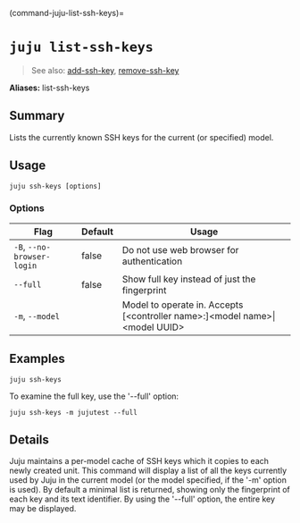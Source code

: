 (command-juju-list-ssh-keys)=
# `juju list-ssh-keys`
> See also: [add-ssh-key](#add-ssh-key), [remove-ssh-key](#remove-ssh-key)

**Aliases:** list-ssh-keys

## Summary
Lists the currently known SSH keys for the current (or specified) model.

## Usage
```juju ssh-keys [options] ```

### Options
| Flag | Default | Usage |
| --- | --- | --- |
| `-B`, `--no-browser-login` | false | Do not use web browser for authentication |
| `--full` | false | Show full key instead of just the fingerprint |
| `-m`, `--model` |  | Model to operate in. Accepts [&lt;controller name&gt;:]&lt;model name&gt;&#x7c;&lt;model UUID&gt; |

## Examples

    juju ssh-keys

To examine the full key, use the '--full' option:

    juju ssh-keys -m jujutest --full


## Details
Juju maintains a per-model cache of SSH keys which it copies to each newly
created unit.
This command will display a list of all the keys currently used by Juju in
the current model (or the model specified, if the '-m' option is used).
By default a minimal list is returned, showing only the fingerprint of
each key and its text identifier. By using the '--full' option, the entire
key may be displayed.
